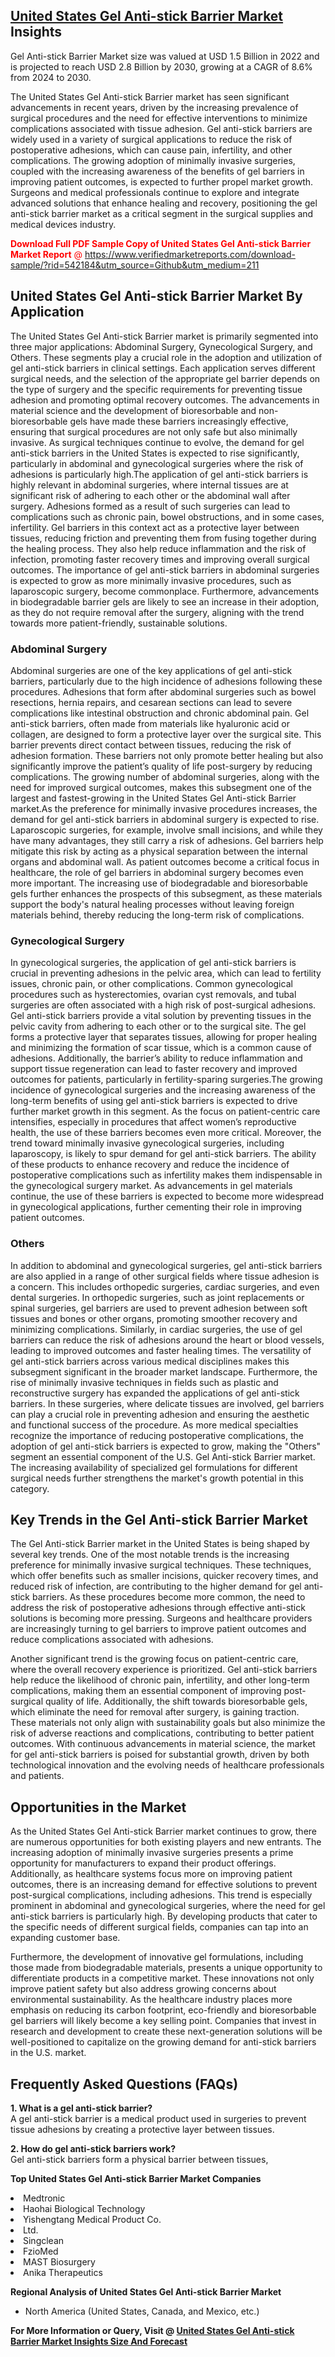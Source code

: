 <h2><a href="https://www.verifiedmarketreports.com/download-sample/?rid=542184&amp;utm_source=Github&amp;utm_medium=211" target="_blank">United States Gel Anti-stick Barrier Market</a> Insights</h2><p>Gel Anti-stick Barrier Market size was valued at USD 1.5 Billion in 2022 and is projected to reach USD 2.8 Billion by 2030, growing at a CAGR of 8.6% from 2024 to 2030.</p><p><p>The United States Gel Anti-stick Barrier market has seen significant advancements in recent years, driven by the increasing prevalence of surgical procedures and the need for effective interventions to minimize complications associated with tissue adhesion. Gel anti-stick barriers are widely used in a variety of surgical applications to reduce the risk of postoperative adhesions, which can cause pain, infertility, and other complications. The growing adoption of minimally invasive surgeries, coupled with the increasing awareness of the benefits of gel barriers in improving patient outcomes, is expected to further propel market growth. Surgeons and medical professionals continue to explore and integrate advanced solutions that enhance healing and recovery, positioning the gel anti-stick barrier market as a critical segment in the surgical supplies and medical devices industry. <p><span class=""><span style="color: #ff0000;"><strong>Download Full PDF Sample Copy of United States Gel Anti-stick Barrier Market Report</strong> @ </span><a href="https://www.verifiedmarketreports.com/download-sample/?rid=542184&amp;utm_source=Github&amp;utm_medium=211" target="_blank">https://www.verifiedmarketreports.com/download-sample/?rid=542184&amp;utm_source=Github&amp;utm_medium=211</a></span></p></p><h2>United States Gel Anti-stick Barrier Market By Application</h2><p>The United States Gel Anti-stick Barrier market is primarily segmented into three major applications: Abdominal Surgery, Gynecological Surgery, and Others. These segments play a crucial role in the adoption and utilization of gel anti-stick barriers in clinical settings. Each application serves different surgical needs, and the selection of the appropriate gel barrier depends on the type of surgery and the specific requirements for preventing tissue adhesion and promoting optimal recovery outcomes. The advancements in material science and the development of bioresorbable and non-bioresorbable gels have made these barriers increasingly effective, ensuring that surgical procedures are not only safe but also minimally invasive. As surgical techniques continue to evolve, the demand for gel anti-stick barriers in the United States is expected to rise significantly, particularly in abdominal and gynecological surgeries where the risk of adhesions is particularly high.The application of gel anti-stick barriers is highly relevant in abdominal surgeries, where internal tissues are at significant risk of adhering to each other or the abdominal wall after surgery. Adhesions formed as a result of such surgeries can lead to complications such as chronic pain, bowel obstructions, and in some cases, infertility. Gel barriers in this context act as a protective layer between tissues, reducing friction and preventing them from fusing together during the healing process. They also help reduce inflammation and the risk of infection, promoting faster recovery times and improving overall surgical outcomes. The importance of gel anti-stick barriers in abdominal surgeries is expected to grow as more minimally invasive procedures, such as laparoscopic surgery, become commonplace. Furthermore, advancements in biodegradable barrier gels are likely to see an increase in their adoption, as they do not require removal after the surgery, aligning with the trend towards more patient-friendly, sustainable solutions.<h3>Abdominal Surgery</h3><p>Abdominal surgeries are one of the key applications of gel anti-stick barriers, particularly due to the high incidence of adhesions following these procedures. Adhesions that form after abdominal surgeries such as bowel resections, hernia repairs, and cesarean sections can lead to severe complications like intestinal obstruction and chronic abdominal pain. Gel anti-stick barriers, often made from materials like hyaluronic acid or collagen, are designed to form a protective layer over the surgical site. This barrier prevents direct contact between tissues, reducing the risk of adhesion formation. These barriers not only promote better healing but also significantly improve the patient’s quality of life post-surgery by reducing complications. The growing number of abdominal surgeries, along with the need for improved surgical outcomes, makes this subsegment one of the largest and fastest-growing in the United States Gel Anti-stick Barrier market.As the preference for minimally invasive procedures increases, the demand for gel anti-stick barriers in abdominal surgery is expected to rise. Laparoscopic surgeries, for example, involve small incisions, and while they have many advantages, they still carry a risk of adhesions. Gel barriers help mitigate this risk by acting as a physical separation between the internal organs and abdominal wall. As patient outcomes become a critical focus in healthcare, the role of gel barriers in abdominal surgery becomes even more important. The increasing use of biodegradable and bioresorbable gels further enhances the prospects of this subsegment, as these materials support the body's natural healing processes without leaving foreign materials behind, thereby reducing the long-term risk of complications.<h3>Gynecological Surgery</h3><p>In gynecological surgeries, the application of gel anti-stick barriers is crucial in preventing adhesions in the pelvic area, which can lead to fertility issues, chronic pain, or other complications. Common gynecological procedures such as hysterectomies, ovarian cyst removals, and tubal surgeries are often associated with a high risk of post-surgical adhesions. Gel anti-stick barriers provide a vital solution by preventing tissues in the pelvic cavity from adhering to each other or to the surgical site. The gel forms a protective layer that separates tissues, allowing for proper healing and minimizing the formation of scar tissue, which is a common cause of adhesions. Additionally, the barrier’s ability to reduce inflammation and support tissue regeneration can lead to faster recovery and improved outcomes for patients, particularly in fertility-sparing surgeries.The growing incidence of gynecological surgeries and the increasing awareness of the long-term benefits of using gel anti-stick barriers is expected to drive further market growth in this segment. As the focus on patient-centric care intensifies, especially in procedures that affect women’s reproductive health, the use of these barriers becomes even more critical. Moreover, the trend toward minimally invasive gynecological surgeries, including laparoscopy, is likely to spur demand for gel anti-stick barriers. The ability of these products to enhance recovery and reduce the incidence of postoperative complications such as infertility makes them indispensable in the gynecological surgery market. As advancements in gel materials continue, the use of these barriers is expected to become more widespread in gynecological applications, further cementing their role in improving patient outcomes.<h3>Others</h3><p>In addition to abdominal and gynecological surgeries, gel anti-stick barriers are also applied in a range of other surgical fields where tissue adhesion is a concern. This includes orthopedic surgeries, cardiac surgeries, and even dental surgeries. In orthopedic surgeries, such as joint replacements or spinal surgeries, gel barriers are used to prevent adhesion between soft tissues and bones or other organs, promoting smoother recovery and minimizing complications. Similarly, in cardiac surgeries, the use of gel barriers can reduce the risk of adhesions around the heart or blood vessels, leading to improved outcomes and faster healing times. The versatility of gel anti-stick barriers across various medical disciplines makes this subsegment significant in the broader market landscape. Furthermore, the rise of minimally invasive techniques in fields such as plastic and reconstructive surgery has expanded the applications of gel anti-stick barriers. In these surgeries, where delicate tissues are involved, gel barriers can play a crucial role in preventing adhesion and ensuring the aesthetic and functional success of the procedure. As more medical specialties recognize the importance of reducing postoperative complications, the adoption of gel anti-stick barriers is expected to grow, making the "Others" segment an essential component of the U.S. Gel Anti-stick Barrier market. The increasing availability of specialized gel formulations for different surgical needs further strengthens the market's growth potential in this category.<h2>Key Trends in the Gel Anti-stick Barrier Market</h2><p>The Gel Anti-stick Barrier market in the United States is being shaped by several key trends. One of the most notable trends is the increasing preference for minimally invasive surgical techniques. These techniques, which offer benefits such as smaller incisions, quicker recovery times, and reduced risk of infection, are contributing to the higher demand for gel anti-stick barriers. As these procedures become more common, the need to address the risk of postoperative adhesions through effective anti-stick solutions is becoming more pressing. Surgeons and healthcare providers are increasingly turning to gel barriers to improve patient outcomes and reduce complications associated with adhesions.</p><p>Another significant trend is the growing focus on patient-centric care, where the overall recovery experience is prioritized. Gel anti-stick barriers help reduce the likelihood of chronic pain, infertility, and other long-term complications, making them an essential component of improving post-surgical quality of life. Additionally, the shift towards bioresorbable gels, which eliminate the need for removal after surgery, is gaining traction. These materials not only align with sustainability goals but also minimize the risk of adverse reactions and complications, contributing to better patient outcomes. With continuous advancements in material science, the market for gel anti-stick barriers is poised for substantial growth, driven by both technological innovation and the evolving needs of healthcare professionals and patients.</p><h2>Opportunities in the Market</h2><p>As the United States Gel Anti-stick Barrier market continues to grow, there are numerous opportunities for both existing players and new entrants. The increasing adoption of minimally invasive surgeries presents a prime opportunity for manufacturers to expand their product offerings. Additionally, as healthcare systems focus more on improving patient outcomes, there is an increasing demand for effective solutions to prevent post-surgical complications, including adhesions. This trend is especially prominent in abdominal and gynecological surgeries, where the need for gel anti-stick barriers is particularly high. By developing products that cater to the specific needs of different surgical fields, companies can tap into an expanding customer base.</p><p>Furthermore, the development of innovative gel formulations, including those made from biodegradable materials, presents a unique opportunity to differentiate products in a competitive market. These innovations not only improve patient safety but also address growing concerns about environmental sustainability. As the healthcare industry places more emphasis on reducing its carbon footprint, eco-friendly and bioresorbable gel barriers will likely become a key selling point. Companies that invest in research and development to create these next-generation solutions will be well-positioned to capitalize on the growing demand for anti-stick barriers in the U.S. market.</p><h2>Frequently Asked Questions (FAQs)</h2><p><strong>1. What is a gel anti-stick barrier?</strong><br> A gel anti-stick barrier is a medical product used in surgeries to prevent tissue adhesions by creating a protective layer between tissues.</p><p><strong>2. How do gel anti-stick barriers work?</strong><br> Gel anti-stick barriers form a physical barrier between tissues,</p><p><strong>Top United States Gel Anti-stick Barrier Market Companies</strong></p><div data-test-id=""><p><li>Medtronic</li><li> Haohai Biological Technology</li><li> Yishengtang Medical Product Co.</li><li> Ltd.</li><li> Singclean</li><li> FzioMed</li><li> MAST Biosurgery</li><li> Anika Therapeutics</li></p><div><strong>Regional Analysis of&nbsp;United States Gel Anti-stick Barrier Market</strong></div><ul><li dir="ltr"><p dir="ltr">North America&nbsp;(United States, Canada, and Mexico, etc.)</p></li></ul><p><strong>For More Information or Query, Visit @&nbsp;</strong><strong><a href="https://www.verifiedmarketreports.com/product/gel-anti-stick-barrier-market/?utm_source=Github&amp;utm_medium=211" target="_blank">United States Gel Anti-stick Barrier Market Insights Size And Forecast</a></strong></p></div>
